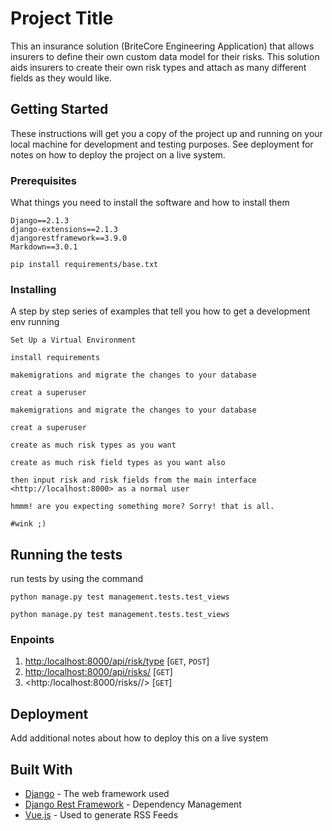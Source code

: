 # Project Title

This an insurance solution (BriteCore Engineering Application) that allows insurers to define their own custom data model for their risks. This solution aids insurers to create their own risk types and attach as many different fields as they would like.

## Getting Started

These instructions will get you a copy of the project up and running on your local machine for development and testing purposes. See deployment for notes on how to deploy the project on a live system.

### Prerequisites

What things you need to install the software and how to install them

```
Django==2.1.3
django-extensions==2.1.3
djangorestframework==3.9.0
Markdown==3.0.1
```

`pip install requirements/base.txt`

### Installing

A step by step series of examples that tell you how to get a development env running


```
Set Up a Virtual Environment
```

```
install requirements
```

```
makemigrations and migrate the changes to your database
```

```
creat a superuser
```

```
makemigrations and migrate the changes to your database
```

```
creat a superuser
```

```
create as much risk types as you want
```

```
create as much risk field types as you want also
```

```
then input risk and risk fields from the main interface <http://localhost:8000> as a normal user
```

```
hmmm! are you expecting something more? Sorry! that is all.
```

```
#wink ;)
```

## Running the tests

run tests by using the command 

`python manage.py test management.tests.test_views`

`python manage.py test management.tests.test_views`


### Enpoints
1. <http:/localhost:8000/api/risk/type> [`GET`, `POST`]
2. <http:/localhost:8000/api/risks/> [`GET`]
3. <http:/localhost:8000/risks/<pk>/> [`GET`]


## Deployment

Add additional notes about how to deploy this on a live system

## Built With

* [Django](https://docs.djangoproject.com/) - The web framework used
* [Django Rest Framework](https://www.django-rest-framework.org/) - Dependency Management
* [Vue.js](https://rometools.github.io/rome/) - Used to generate RSS Feeds

